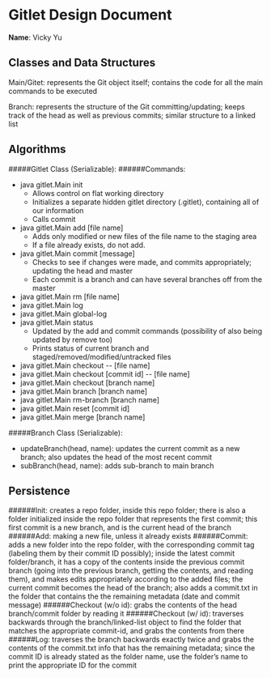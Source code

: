 # Gitlet Design Document

**Name**: Vicky Yu

## Classes and Data Structures
Main/Gitet: represents the Git object itself; contains the code for all the main commands to be executed

Branch: represents the structure of the Git committing/updating; keeps track of the head as well as previous commits; similar structure to a linked list

## Algorithms
#####Gitlet Class (Serializable):
######Commands:
- java gitlet.Main init
    - Allows control on flat working directory
    - Initializes a separate hidden gitlet directory (.gitlet), containing all of our information
    - Calls commit
- java gitlet.Main add [file name]
    - Adds only modified or new files of the file name to the staging area 
    - If a file already exists, do not add.
- java gitlet.Main commit [message]
    - Checks to see if changes were made, and commits appropriately; updating the head and master
    - Each commit is a branch and can have several branches off from the master
- java gitlet.Main rm [file name]
- java gitlet.Main log
- java gitlet.Main global-log
- java gitlet.Main status
    - Updated by the add and commit commands (possibility of also being updated by remove too)
    - Prints status of current branch and staged/removed/modified/untracked files
- java gitlet.Main checkout -- [file name]
- java gitlet.Main checkout [commit id] -- [file name]
- java gitlet.Main checkout [branch name]
- java gitlet.Main branch [branch name]
- java gitlet.Main rm-branch [branch name]
- java gitlet.Main reset [commit id]
- java gitlet.Main merge [branch name]

#####Branch Class (Serializable):
- updateBranch(head, name): updates the current commit as a new branch; also updates the head of the most recent commit
- subBranch(head, name): adds sub-branch to main branch


## Persistence
######Init: 
creates a repo folder, inside this repo folder; there is also a folder initialized inside the repo folder that represents the first commit; this first commit is a new branch, and is the current head of the branch
######Add: 
making a new file, unless it already exists
######Commit: 
adds a new folder into the repo folder, with the corresponding commit tag (labeling them by their commit ID possibly); inside the latest commit folder/branch, it has a copy of the contents inside the previous commit branch (going into the previous branch, getting the contents, and reading them), and makes edits appropriately according to the added files; the current commit becomes the head of the branch; also adds a commit.txt in the folder that contains the the remaining metadata (date and commit message)
######Checkout (w/o id): 
grabs the contents of the head branch/commit folder by reading it
######Checkout (w/ id):
traverses backwards through the branch/linked-list object to find the folder that matches the appropriate commit-id, and grabs the contents from there
######Log: 
traverses the branch backwards exactly twice and grabs the contents of the commit.txt info that has the remaining metadata; since the commit ID is already stated as the folder name, use the folder’s name to print the appropriate ID for the commit
